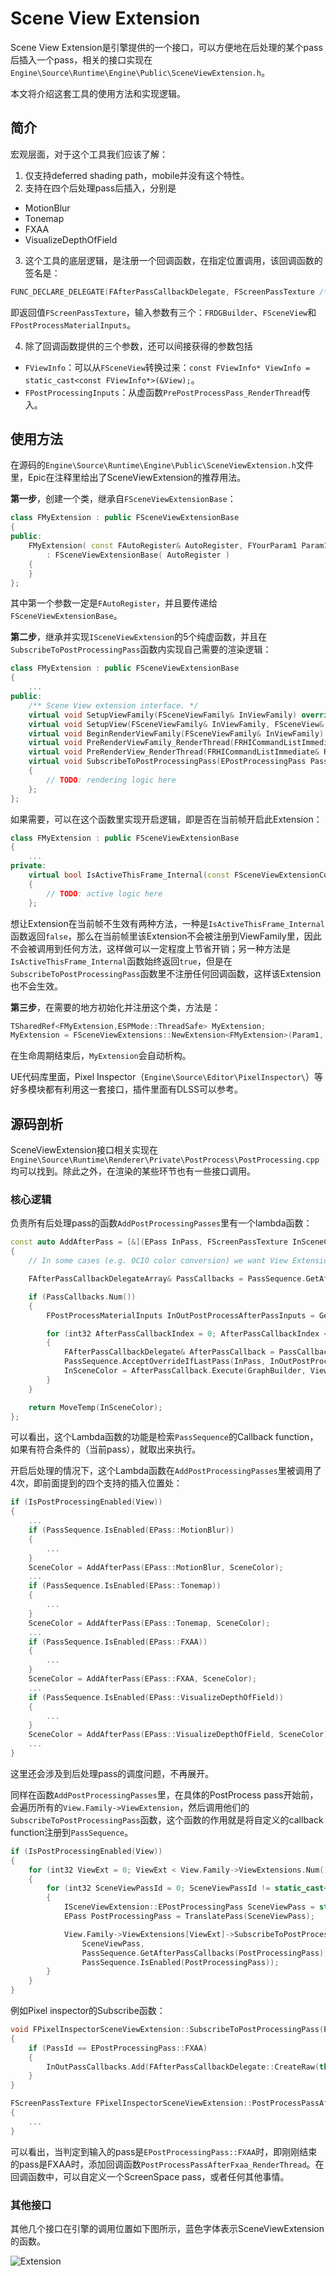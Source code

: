 # Scene View Extension
Scene View Extension是引擎提供的一个接口，可以方便地在后处理的某个pass后插入一个pass，相关的接口实现在`Engine\Source\Runtime\Engine\Public\SceneViewExtension.h`。

本文将介绍这套工具的使用方法和实现逻辑。

## 简介
宏观层面，对于这个工具我们应该了解：

1. 仅支持deferred shading path，mobile并没有这个特性。
2. 支持在四个后处理pass后插入，分别是
- MotionBlur
- Tonemap
- FXAA
- VisualizeDepthOfField
3. 这个工具的底层逻辑，是注册一个回调函数，在指定位置调用，该回调函数的签名是：

```C++
FUNC_DECLARE_DELEGATE(FAfterPassCallbackDelegate, FScreenPassTexture /*ReturnSceneColor*/, FRDGBuilder& /*GraphBuilder*/, const FSceneView& /*View*/, const FPostProcessMaterialInputs& /*Inputs*/)
```

即返回值`FScreenPassTexture`，输入参数有三个：`FRDGBuilder`、`FSceneView`和`FPostProcessMaterialInputs`。

4. 除了回调函数提供的三个参数，还可以间接获得的参数包括
- `FViewInfo`：可以从`FSceneView`转换过来：`const FViewInfo* ViewInfo = static_cast<const FViewInfo*>(&View);`。
- `FPostProcessingInputs`：从虚函数`PrePostProcessPass_RenderThread`传入。

## 使用方法
在源码的`Engine\Source\Runtime\Engine\Public\SceneViewExtension.h`文件里，Epic在注释里给出了SceneViewExtension的推荐用法。

**第一步**，创建一个类，继承自`FSceneViewExtensionBase`：

```C++
class FMyExtension : public FSceneViewExtensionBase
{
public:
    FMyExtension( const FAutoRegister& AutoRegister, FYourParam1 Param1, FYourParam2 Param2 )
        : FSceneViewExtensionBase( AutoRegister )
    {
    }
};
```

其中第一个参数一定是`FAutoRegister`，并且要传递给`FSceneViewExtensionBase`。

**第二步**，继承并实现`ISceneViewExtension`的5个纯虚函数，并且在`SubscribeToPostProcessingPass`函数内实现自己需要的渲染逻辑：

```C++
class FMyExtension : public FSceneViewExtensionBase
{
    ...
public:
    /** Scene View extension interface. */
    virtual void SetupViewFamily(FSceneViewFamily& InViewFamily) override {};
    virtual void SetupView(FSceneViewFamily& InViewFamily, FSceneView& InView) override {};
    virtual void BeginRenderViewFamily(FSceneViewFamily& InViewFamily) override {};
    virtual void PreRenderViewFamily_RenderThread(FRHICommandListImmediate& RHICmdList, FSceneViewFamily& InViewFamily) override {};
    virtual void PreRenderView_RenderThread(FRHICommandListImmediate& RHICmdList, FSceneView& InView) override {};
    virtual void SubscribeToPostProcessingPass(EPostProcessingPass PassId, FAfterPassCallbackDelegateArray& InOutPassCallbacks, bool bIsPassEnabled) override
    {
        // TODO: rendering logic here
    };
};
```

如果需要，可以在这个函数里实现开启逻辑，即是否在当前帧开启此Extension：

```C++
class FMyExtension : public FSceneViewExtensionBase
{
    ...
private:
	virtual bool IsActiveThisFrame_Internal(const FSceneViewExtensionContext& Context) const override
    {
        // TODO: active logic here
    };
```

想让Extension在当前帧不生效有两种方法，一种是`IsActiveThisFrame_Internal`函数返回`false`，那么在当前帧里该Extension不会被注册到ViewFamily里，因此不会被调用到任何方法，这样做可以一定程度上节省开销；另一种方法是`IsActiveThisFrame_Internal`函数始终返回`true`，但是在`SubscribeToPostProcessingPass`函数里不注册任何回调函数，这样该Extension也不会生效。

**第三步**，在需要的地方初始化并注册这个类，方法是：

```C++
TSharedRef<FMyExtension,ESPMode::ThreadSafe> MyExtension;
MyExtension = FSceneViewExtensions::NewExtension<FMyExtension>(Param1, Param2);
```

在生命周期结束后，`MyExtension`会自动析构。

UE代码库里面，Pixel Inspector（`Engine\Source\Editor\PixelInspector\`）等好多模块都有利用这一套接口，插件里面有DLSS可以参考。

## 源码剖析
SceneViewExtension接口相关实现在`Engine\Source\Runtime\Renderer\Private\PostProcess\PostProcessing.cpp`均可以找到。除此之外，在渲染的某些环节也有一些接口调用。

### 核心逻辑
负责所有后处理pass的函数`AddPostProcessingPasses`里有一个lambda函数：

```C++
const auto AddAfterPass = [&](EPass InPass, FScreenPassTexture InSceneColor) -> FScreenPassTexture
{
    // In some cases (e.g. OCIO color conversion) we want View Extensions to be able to add extra custom post processing after the pass.

    FAfterPassCallbackDelegateArray& PassCallbacks = PassSequence.GetAfterPassCallbacks(InPass);

    if (PassCallbacks.Num())
    {
        FPostProcessMaterialInputs InOutPostProcessAfterPassInputs = GetPostProcessMaterialInputs(InSceneColor);

        for (int32 AfterPassCallbackIndex = 0; AfterPassCallbackIndex < PassCallbacks.Num(); AfterPassCallbackIndex++)
        {
            FAfterPassCallbackDelegate& AfterPassCallback = PassCallbacks[AfterPassCallbackIndex];
            PassSequence.AcceptOverrideIfLastPass(InPass, InOutPostProcessAfterPassInputs.OverrideOutput, AfterPassCallbackIndex);
            InSceneColor = AfterPassCallback.Execute(GraphBuilder, View, InOutPostProcessAfterPassInputs);
        }
    }

    return MoveTemp(InSceneColor);
};
```

可以看出，这个Lambda函数的功能是检索`PassSequence`的Callback function，如果有符合条件的（当前pass），就取出来执行。

开启后处理的情况下，这个Lambda函数在`AddPostProcessingPasses`里被调用了4次，即前面提到的四个支持的插入位置处：

```C++
if (IsPostProcessingEnabled(View))
{
    ...
    if (PassSequence.IsEnabled(EPass::MotionBlur))
    {
        ...
    }
    SceneColor = AddAfterPass(EPass::MotionBlur, SceneColor);
    ...
    if (PassSequence.IsEnabled(EPass::Tonemap))
    {
        ...
    }
    SceneColor = AddAfterPass(EPass::Tonemap, SceneColor);
    ...
    if (PassSequence.IsEnabled(EPass::FXAA))
    {
        ...
    }
    SceneColor = AddAfterPass(EPass::FXAA, SceneColor);
    ...
    if (PassSequence.IsEnabled(EPass::VisualizeDepthOfField))
    {
        ...
    }
    SceneColor = AddAfterPass(EPass::VisualizeDepthOfField, SceneColor);
    ...
}
```

这里还会涉及到后处理pass的调度问题，不再展开。

同样在函数`AddPostProcessingPasses`里，在具体的PostProcess pass开始前，会遍历所有的`View.Family->ViewExtension`，然后调用他们的`SubscribeToPostProcessingPass`函数，这个函数的作用就是将自定义的callback function注册到`PassSequence`。

```C++
if (IsPostProcessingEnabled(View))
{
    for (int32 ViewExt = 0; ViewExt < View.Family->ViewExtensions.Num(); ++ViewExt)
    {
        for (int32 SceneViewPassId = 0; SceneViewPassId != static_cast<int>(ISceneViewExtension::EPostProcessingPass::MAX); SceneViewPassId++)
        {
            ISceneViewExtension::EPostProcessingPass SceneViewPass = static_cast<ISceneViewExtension::EPostProcessingPass>(SceneViewPassId);
            EPass PostProcessingPass = TranslatePass(SceneViewPass);

            View.Family->ViewExtensions[ViewExt]->SubscribeToPostProcessingPass(
                SceneViewPass,
                PassSequence.GetAfterPassCallbacks(PostProcessingPass),
                PassSequence.IsEnabled(PostProcessingPass));
        }
    }
}
```

例如Pixel inspector的Subscribe函数：

```C++
void FPixelInspectorSceneViewExtension::SubscribeToPostProcessingPass(EPostProcessingPass PassId, FAfterPassCallbackDelegateArray& InOutPassCallbacks, bool bIsPassEnabled)
{
    if (PassId == EPostProcessingPass::FXAA)
    {
        InOutPassCallbacks.Add(FAfterPassCallbackDelegate::CreateRaw(this, &FPixelInspectorSceneViewExtension::PostProcessPassAfterFxaa_RenderThread));
    }
}

FScreenPassTexture FPixelInspectorSceneViewExtension::PostProcessPassAfterFxaa_RenderThread(FRDGBuilder& GraphBuilder, const FSceneView& View, const FPostProcessMaterialInputs& InOutInputs)
{
    ...
}
```

可以看出，当判定到输入的pass是`EPostProcessingPass::FXAA`时，即刚刚结束的pass是FXAA时，添加回调函数`PostProcessPassAfterFxaa_RenderThread`。在回调函数中，可以自定义一个ScreenSpace pass，或者任何其他事情。

### 其他接口
其他几个接口在引擎的调用位置如下图所示，蓝色字体表示SceneViewExtension的函数。

![Extension](./images/SceneViewExtension/SceneViewExtension.png)

